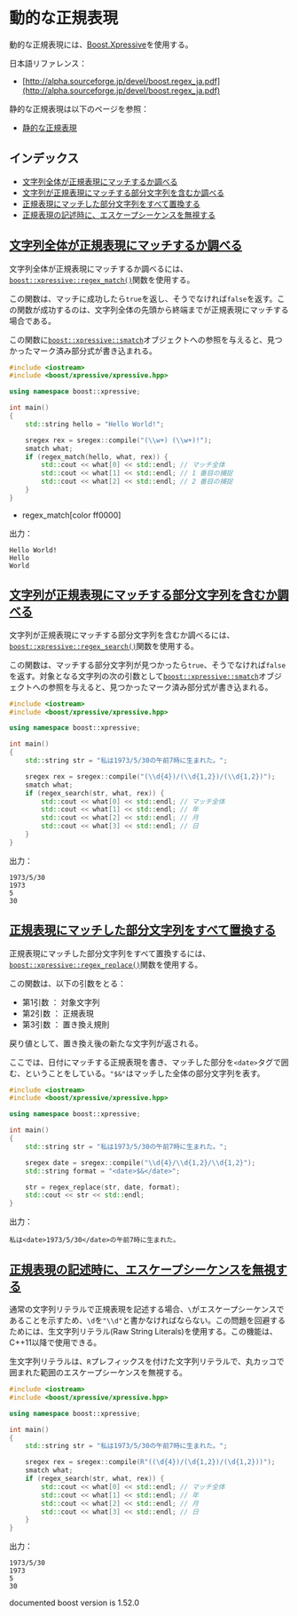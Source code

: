 # 動的な正規表現
動的な正規表現には、[Boost.Xpressive](http://www.boost.org/doc/libs/release/doc/html/xpressive.html)を使用する。


日本語リファレンス：

- [http://alpha.sourceforge.jp/devel/boost.regex_ja.pdf](http://alpha.sourceforge.jp/devel/boost.regex_ja.pdf)


静的な正規表現は以下のページを参照：

- [静的な正規表現](static_regex.md)


## インデックス

- [文字列全体が正規表現にマッチするか調べる](#regex-match)
- [文字列が正規表現にマッチする部分文字列を含むか調べる](#regex-search)
- [正規表現にマッチした部分文字列をすべて置換する](#regex-replace)
- [正規表現の記述時に、エスケープシーケンスを無視する](#ignore-escape-sequence)


## <a id="regex-match" href="#regex-match">文字列全体が正規表現にマッチするか調べる</a>

文字列全体が正規表現にマッチするか調べるには、[`boost::xpressive::regex_match()`](http://www.boost.org/doc/libs/release/doc/html/boost/xpressive/regex_match.html)関数を使用する。

この関数は、マッチに成功したら`true`を返し、そうでなければ`false`を返す。この関数が成功するのは、文字列全体の先頭から終端までが正規表現にマッチする場合である。

この関数に[`boost::xpressive::smatch`](http://www.boost.org/doc/libs/release/doc/html/xpressive/user_s_guide.html#boost_xpressive.user_s_guide.quick_start.know_your_iterator_type)オブジェクトへの参照を与えると、見つかったマーク済み部分式が書き込まれる。


```cpp example
#include <iostream>
#include <boost/xpressive/xpressive.hpp>

using namespace boost::xpressive;

int main()
{
    std::string hello = "Hello World!";

    sregex rex = sregex::compile("(\\w+) (\\w+)!");
    smatch what;
    if (regex_match(hello, what, rex)) {
        std::cout << what[0] << std::endl; // マッチ全体
        std::cout << what[1] << std::endl; // 1 番目の捕捉
        std::cout << what[2] << std::endl; // 2 番目の捕捉
    }
}
```
* regex_match[color ff0000]

出力：

```
Hello World!
Hello
World
```


## <a id="regex-search" href="#regex-search">文字列が正規表現にマッチする部分文字列を含むか調べる</a>

文字列が正規表現にマッチする部分文字列を含むか調べるには、[`boost::xpressive::regex_search()`](http://www.boost.org/doc/libs/release/doc/html/boost/xpressive/regex_search.html)関数を使用する。

この関数は、マッチする部分文字列が見つかったら`true`、そうでなければ`false`を返す。対象となる文字列の次の引数として[`boost::xpressive::smatch`](http://www.boost.org/doc/libs/release/doc/html/xpressive/user_s_guide.html#boost_xpressive.user_s_guide.quick_start.know_your_iterator_type)オブジェクトへの参照を与えると、見つかったマーク済み部分式が書き込まれる。

```cpp example
#include <iostream>
#include <boost/xpressive/xpressive.hpp>

using namespace boost::xpressive;

int main()
{
    std::string str = "私は1973/5/30の午前7時に生まれた。";

    sregex rex = sregex::compile("(\\d{4})/(\\d{1,2})/(\\d{1,2})");
    smatch what;
    if (regex_search(str, what, rex)) {
        std::cout << what[0] << std::endl; // マッチ全体
        std::cout << what[1] << std::endl; // 年
        std::cout << what[2] << std::endl; // 月
        std::cout << what[3] << std::endl; // 日
    }
}
```

出力：

```
1973/5/30
1973
5
30
```


## <a id="regex-replace" href="#regex-replace">正規表現にマッチした部分文字列をすべて置換する</a>

正規表現にマッチした部分文字列をすべて置換するには、[`boost::xpressive::regex_replace()`](http://www.boost.org/doc/libs/release/doc/html/boost/xpressive/regex_replace.html)関数を使用する。


この関数は、以下の引数をとる：

- 第1引数 ： 対象文字列
- 第2引数 ： 正規表現
- 第3引数 ： 置き換え規則

戻り値として、置き換え後の新たな文字列が返される。

ここでは、日付にマッチする正規表現を書き、マッチした部分を`<date>`タグで囲む、ということをしている。`"$&"`はマッチした全体の部分文字列を表す。

```cpp example
#include <iostream>
#include <boost/xpressive/xpressive.hpp>

using namespace boost::xpressive;

int main()
{
    std::string str = "私は1973/5/30の午前7時に生まれた。";

    sregex date = sregex::compile("\\d{4}/\\d{1,2}/\\d{1,2}");
    std::string format = "<date>$&</date>";

    str = regex_replace(str, date, format);
    std::cout << str << std::endl;
}
```

出力：

```
私は<date>1973/5/30</date>の午前7時に生まれた。
```


## <a id="ignore-escape-sequence" href="#ignore-escape-sequence">正規表現の記述時に、エスケープシーケンスを無視する</a>

通常の文字列リテラルで正規表現を記述する場合、`\`がエスケープシーケンスであることを示すため、`\d`を`"\\d"`と書かなければならない。この問題を回避するためには、生文字列リテラル(Raw String Literals)を使用する。この機能は、C++11以降で使用できる。

生文字列リテラルは、`R`プレフィックスを付けた文字列リテラルで、丸カッコで囲まれた範囲のエスケープシーケンスを無視する。

```cpp example
#include <iostream>
#include <boost/xpressive/xpressive.hpp>

using namespace boost::xpressive;

int main()
{
    std::string str = "私は1973/5/30の午前7時に生まれた。";

    sregex rex = sregex::compile(R"((\d{4})/(\d{1,2})/(\d{1,2}))");
    smatch what;
    if (regex_search(str, what, rex)) {
        std::cout << what[0] << std::endl; // マッチ全体
        std::cout << what[1] << std::endl; // 年
        std::cout << what[2] << std::endl; // 月
        std::cout << what[3] << std::endl; // 日
    }
}
```

出力：

```
1973/5/30
1973
5
30
```

documented boost version is 1.52.0
